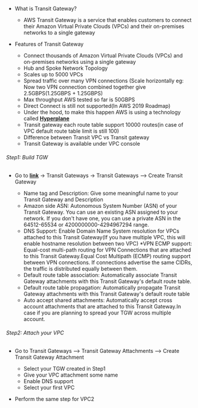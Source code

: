 * What is Transit Gateway?

    * AWS Transit Gateway is a service that enables customers to connect their Amazon Virtual Private Clouds (VPCs) and their on-premises networks to a single gateway

* Features of Transit Gateway

    * Connect thousands of Amazon Virtual Private Clouds (VPCs) and on-premises networks using a single gateway
    * Hub and Spoke Network Topology
    * Scales up to 5000 VPCs
    * Spread traffic over many VPN connections (Scale horizontally eg: Now two VPN connection combined together give 2.5GBPS(1.25GBPS + 1.25GBPS)
    * Max throughput AWS tested so far is 50GBPS
    * Direct Connect is still not supported(In AWS 2019 Roadmap)
    * Under the hood, to make this happen AWS is using a technology called [**Hyperplane**](https://twitter.com/awsreinvent/status/935740155499040768?lang=en)
    * Transit gateway each route table support 10000 routes(in case of VPC default route table limit is still 100)
    * Difference between Transit VPC vs Transit gateway
    * Transit Gateway is available under VPC console

###### Step1: Build TGW

* Go to [**link**](https://us-west-2.console.aws.amazon.com/vpc) → Transit Gateways → Transit Gateways --> Create Transit Gateway

    * Name tag and Description: Give some meaningful name to your Transit Gateway and Description
    * Amazon side ASN: Autonomous System Number (ASN) of your Transit Gateway. You can use an  existing ASN assigned to your network. If you don't have one, you can  use a private ASN in the 64512-65534 or 4200000000-4294967294 range.
    * DNS Support: Enable Domain Name System resolution for VPCs attached to this Transit Gateway(If you have multiple VPC, this will enable hostname resolution between two VPC)
    *VPN ECMP support: Equal-cost multi-path routing for VPN Connections that are attached to this Transit Gateway.Equal Cost Multipath (ECMP) routing support between VPN connections. If connections advertise the same CIDRs, the traffic is distributed equally between them.
    * Default route table association: Automatically associate Transit Gateway attachments with this Transit Gateway's default route table.
    * Default route table propagation: Automatically propagate Transit Gateway attachments with this Transit Gateway's default route table
    * Auto accept shared attachments: Automatically accept cross account attachments that are attached to this Transit Gateway.In case if you are planning to spread your TGW across multiple account.

###### Step2: Attach your VPC

* Go to Transit Gateways --> Transit Gateway Attachments --> Create Transit Gateway Attachment

    * Select your TGW created in Step1
    * Give your VPC attachment some name
    * Enable DNS support
    * Select your first VPC 

* Perform the same step for VPC2
